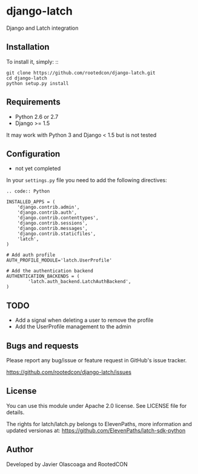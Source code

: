 django-latch
============

Django and Latch integration

Installation
-------------

To install it, simply: ::
   
    git clone https://github.com/rootedcon/django-latch.git
    cd django-latch
    python setup.py install



Requirements
------------

- Python 2.6 or 2.7
- Django >= 1.5

It may work with Python 3 and Django < 1.5 but is not tested


Configuration
-------------

- not yet completed


In your ``settings.py`` file you need to add the following directives:

    .. code:: Python

    INSTALLED_APPS = (
        'django.contrib.admin',
        'django.contrib.auth',
        'django.contrib.contenttypes',
        'django.contrib.sessions',
        'django.contrib.messages',
        'django.contrib.staticfiles',
        'latch',
    )

    # Add auth profile 
    AUTH_PROFILE_MODULE='latch.UserProfile'
    
    # Add the authentication backend
    AUTHENTICATION_BACKENDS = (
            'latch.auth_backend.LatchAuthBackend',
    )


TODO
----

* Add a signal when deleting a user to remove the profile
* Add the UserProfile management to the admin


Bugs and requests
-----------------

Please report any bug/issue or feature request in GitHub's issue tracker.

https://github.com/rootedcon/django-latch/issues


License
-------

You can use this module under Apache 2.0 license. See LICENSE file for details.

The rights for latch/latch.py belongs to ElevenPaths, more information and updated versionas at:
https://github.com/ElevenPaths/latch-sdk-python

Author
------

Developed by Javier Olascoaga and RootedCON 

